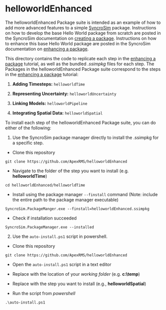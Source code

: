 # helloworldEnhanced

The helloworldEnhanced Package suite is intended as an example of how to add more advanced features to a simple [SyncroSim]( https://syncrosim.com/ ) package.  Instructions on how to develop the base Hello World package from scratch are posted in the SyncroSim documentation on [creating a package](http://docs.syncrosim.com/how_to_guides/package_create_bundle.html). Instructions on how to enhance this base Hello World package are posted in the SyncroSim documentation on [enhancing a package](http://docs.syncrosim.com/how_to_guides/package_create_timesteps.html).

This directory contains the code to replicate each step in the [enhancing a package](http://docs.syncrosim.com/how_to_guides/package_create_timesteps.html) tutorial, as well as the bundled *.ssimpkg* files for each step. The Packages in the helloworldEnhanced Package suite correspond to the steps in the [enhancing a package](http://docs.syncrosim.com/how_to_guides/package_create_timesteps.html) tutorial:

1. **Adding Timesteps:** `helloworldTime`

2. **Representing Uncertainty:** `helloworldUncertainty`

3. **Linking Models:** `helloworldPipeline`

4. **Integrating Spatial Data:** `helloworldSpatial`

To install each step of the helloworldEnhanced Package suite, you can do either of the following:

1. Use the SyncroSim package manager directly to install the .ssimpkg for a specific step.

* Clone this repository

```
git clone https://github.com/ApexRMS/helloworldEnhanced
```

* Navigate to the folder of the step you want to install (e.g. **helloworldTime**)

```
cd helloworldEnhanced/helloworldTime
```

* Install using the package manager `--finstall` command (Note: include the entire path to the package manager executable)

```
SyncroSim.PackageManger.exe --finstall=helloworldEnhanced.ssimpkg
```

* Check if installation succeeded

```
SyncroSim.PackageManager.exe --installed
```

2. Use the `auto-install.ps1` script in powershell.

* Clone this repository

```
git clone https://github.com/ApexRMS/helloworldEnhanced
```

* Open the `auto-install.ps1` script in a text editor

* Replace **<WORKING FOLDER>** with the location of your *working folder* (e.g. **c:\temp**)

* Replace **<STEP>** with the step you want to install (e.g., **helloworldSpatial**)

* Run the script from *powershell*

```
.\auto-install.ps1
```